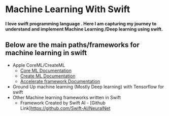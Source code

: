 # Machine Learning With Swift

#### I love swift programming language . Here I am capturing my journey to understand and implement Machine Learning /Deep learning using swift.

## Below are the main paths/frameworks for machine learning in swift

- Apple CoreML/CreateML 
	- [Core ML Documentation](https://developer.apple.com/documentation/coreml)
	- [Create ML Documentation](https://developer.apple.com/documentation/createml)
	- [Accelerate framework Documentation](https://developer.apple.com/documentation/accelerate)
- Ground Up machine learning (Mostly Deep learning) with Tensorflow for swift
- Other Machine learning frameworks written in Swift 
	- Framework Created by Swift AI  - [Github Link]https://github.com/Swift-AI/NeuralNet

